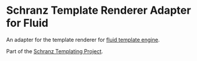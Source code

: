 # Schranz Template Renderer Adapter for Fluid

An adapter for the template renderer for [fluid template engine](https://github.com/TYPO3/Fluid).

Part of the [Schranz Templating Project](https://github.com/schranz-templating/templating).
